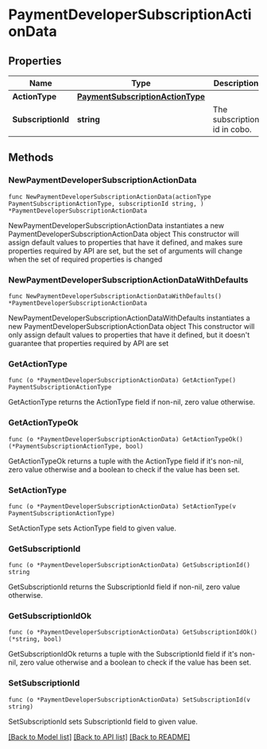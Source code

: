 # PaymentDeveloperSubscriptionActionData

## Properties

Name | Type | Description | Notes
------------ | ------------- | ------------- | -------------
**ActionType** | [**PaymentSubscriptionActionType**](PaymentSubscriptionActionType.md) |  | 
**SubscriptionId** | **string** | The subscription id in cobo. | 

## Methods

### NewPaymentDeveloperSubscriptionActionData

`func NewPaymentDeveloperSubscriptionActionData(actionType PaymentSubscriptionActionType, subscriptionId string, ) *PaymentDeveloperSubscriptionActionData`

NewPaymentDeveloperSubscriptionActionData instantiates a new PaymentDeveloperSubscriptionActionData object
This constructor will assign default values to properties that have it defined,
and makes sure properties required by API are set, but the set of arguments
will change when the set of required properties is changed

### NewPaymentDeveloperSubscriptionActionDataWithDefaults

`func NewPaymentDeveloperSubscriptionActionDataWithDefaults() *PaymentDeveloperSubscriptionActionData`

NewPaymentDeveloperSubscriptionActionDataWithDefaults instantiates a new PaymentDeveloperSubscriptionActionData object
This constructor will only assign default values to properties that have it defined,
but it doesn't guarantee that properties required by API are set

### GetActionType

`func (o *PaymentDeveloperSubscriptionActionData) GetActionType() PaymentSubscriptionActionType`

GetActionType returns the ActionType field if non-nil, zero value otherwise.

### GetActionTypeOk

`func (o *PaymentDeveloperSubscriptionActionData) GetActionTypeOk() (*PaymentSubscriptionActionType, bool)`

GetActionTypeOk returns a tuple with the ActionType field if it's non-nil, zero value otherwise
and a boolean to check if the value has been set.

### SetActionType

`func (o *PaymentDeveloperSubscriptionActionData) SetActionType(v PaymentSubscriptionActionType)`

SetActionType sets ActionType field to given value.


### GetSubscriptionId

`func (o *PaymentDeveloperSubscriptionActionData) GetSubscriptionId() string`

GetSubscriptionId returns the SubscriptionId field if non-nil, zero value otherwise.

### GetSubscriptionIdOk

`func (o *PaymentDeveloperSubscriptionActionData) GetSubscriptionIdOk() (*string, bool)`

GetSubscriptionIdOk returns a tuple with the SubscriptionId field if it's non-nil, zero value otherwise
and a boolean to check if the value has been set.

### SetSubscriptionId

`func (o *PaymentDeveloperSubscriptionActionData) SetSubscriptionId(v string)`

SetSubscriptionId sets SubscriptionId field to given value.



[[Back to Model list]](../README.md#documentation-for-models) [[Back to API list]](../README.md#documentation-for-api-endpoints) [[Back to README]](../README.md)


